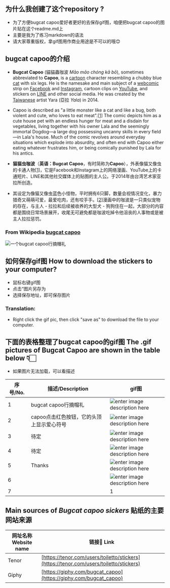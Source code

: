 

## 为什么我创建了这个repository ?

 - 为了方便bugcat capoo爱好者更好的去保存gif图，咱便把bugcat capoo的图片贴在这个readme.md上
 - 主要是我为了练习markdown的语法
 - 请大家尊重版权，拿gif图用作商业用途是不可以的哦😊
 ## bugcat capoo的介绍
-  **Bugcat Capoo** (貓貓蟲咖波 _Māo māo chóng kā bō_), sometimes abbreviated to **Capoo**, is a [cartoon](https://en.wikipedia.org/wiki/Cartoon "Cartoon") character resembling a chubby blue [cat](https://en.wikipedia.org/wiki/Cat "Cat") with six legs. He is the namesake and main subject of a [webcomic](https://en.wikipedia.org/wiki/Webcomic "Webcomic") strip on [Facebook](https://en.wikipedia.org/wiki/Facebook "Facebook") and [Instagram](https://en.wikipedia.org/wiki/Instagram "Instagram"), cartoon clips on [YouTube](https://en.wikipedia.org/wiki/YouTube "YouTube"), and stickers on [LINE](https://en.wikipedia.org/wiki/Line_(software) "Line (software)") and other social media. He was created by the [Taiwanese](https://en.wikipedia.org/wiki/Taiwan "Taiwan") artist Yara (亞拉 _Yala_) in 2014.
- Capoo is described as "a little monster like a cat and like a bug, both violent and cute, who loves to eat meat".[[1]](https://en.wikipedia.org/wiki/Bugcat_Capoo#cite_note-1) The comic depicts him as a cute house pet with an endless hunger for meat and a disdain for vegetables, living together with his owner Lala and the seemingly immortal Dogdog—a large dog possessing uncanny skills in every field—in Lala's house. Much of the comic revolves around everyday situations which explode into absurdity, and often end with Capoo either eating whatever frustrates him, or being comically punished by Lala for his antics.
 -  **猫猫虫咖波**（**英语：Bugcat Capoo**，有时简称为**Capoo**），外表像猫又像虫的卡通人物[[1]](https://zh.wikipedia.org/wiki/%E8%B2%93%E8%B2%93%E8%9F%B2%E5%92%96%E6%B3%A2#cite_note-1)，它是Facebook和Instagram上的网络漫画、YouTube上的卡通短片、LINE和其他社交媒体上的贴图的主人公。于2014年由台湾艺术家亚拉所创造。

- 其设定为像猫又像虫蓝色小怪物，平时拥有6只脚，数量会视情况变化，暴力猎奇又萌萌可爱，最爱吃肉，还有咬手手。[[2]](https://zh.wikipedia.org/wiki/%E8%B2%93%E8%B2%93%E8%9F%B2%E5%92%96%E6%B3%A2#cite_note-2)漫画中的咖波是一只类似宠物的存在，与主人 - 拉拉和后续被收养的大型犬 - 狗狗住在一起，大部分的内容都是围绕日常场景展开，收尾无可避免都是咖波吃掉令他沮丧的人事物或是被主人拉拉惩罚。



 ### From Wikipedia [bugcat capoo](https://en.wikipedia.org/wiki/Bugcat_Capoo)
 ![一个bugcat capoo行摘帽礼](https://media0.giphy.com/media/s5pqEUOsNQISDw6Eu7/giphy.gif)

## 如何保存gif图 How to download the stickers to your computer?
 - 鼠标右键gif图
 - 点击“图片另存为
 - 选择保存地址，即可保存图片
### Translation:
 - Right click the gif pic, then click "save as" to download the file to your computer.


## 下面的表格整理了bugcat capoo的gif图 The .gif pictures of Bugcat Capoo are shown in the table below 👇🏻
- 如果图片无法加载，可以看描述

| 序号/No. |描述/Description | gif图 |
|--|--|--|
| 1 | bugcat capoo行摘帽礼 |![enter image description here](https://media0.giphy.com/media/s5pqEUOsNQISDw6Eu7/giphy.gif) |
|2|  capoo点击红色按钮，它的头顶上显示爱心符号 |![enter image description here](https://media3.giphy.com/media/IEm8kcqLVCctHJ1kWm/giphy.gif)|
|3| 待定|![enter image description here](https://media1.giphy.com/media/v1.Y2lkPTc5MGI3NjExZHV2NXRjanFidmNucGtlemppaWUzbmVlMzNtdDBvMTF3cWRoc3k0byZlcD12MV9pbnRlcm5hbF9naWZfYnlfaWQmY3Q9cw/LOXAmVhFOdo0BmP9n6/giphy.gif)|
|4|待定 |![enter image description here](https://media1.giphy.com/media/wNk71OcVtOPncxNHVT/giphy.gif)|
|5|Thanks|![enter image description here](https://media2.giphy.com/media/v1.Y2lkPTc5MGI3NjExbWlsbnhyMXp1aWcxcDBmcDM2bjhxN2F4Yno1ZDdvM3M3MG4xYjNhdyZlcD12MV9pbnRlcm5hbF9naWZfYnlfaWQmY3Q9cw/euMcV5dkIqL0GzycqG/giphy.gif)|
|6||![enter image description here](https://media2.giphy.com/media/v1.Y2lkPTc5MGI3NjExcm1ieWxoeTVpYm5kYmNoc2U0b2t0dHp4cmNsZjc1YjFxcjJjbHUwaCZlcD12MV9pbnRlcm5hbF9naWZfYnlfaWQmY3Q9cw/GDKFgaD6n4TBVitoGu/giphy.gif)|
|7||1|
## Main sources of *Bugcat capoo sickers* 贴纸的主要网站来源

|    网址名称 Website name    | 链接🔗 Link |
| ----------                  |         --- |
| Tenor                       |  [https://tenor.com/users/toiletto/stickers](https://tenor.com/users/toiletto/stickers) |
| Giphy                       |  [https://giphy.com/bugcat_capoo](https://giphy.com/bugcat_capoo) |
<!--stackedit_data:
eyJoaXN0b3J5IjpbNjE2NDg1MzgwLC0yMDY0NTI2NTA0LDEwND
A5MzY2MjBdfQ==
-->